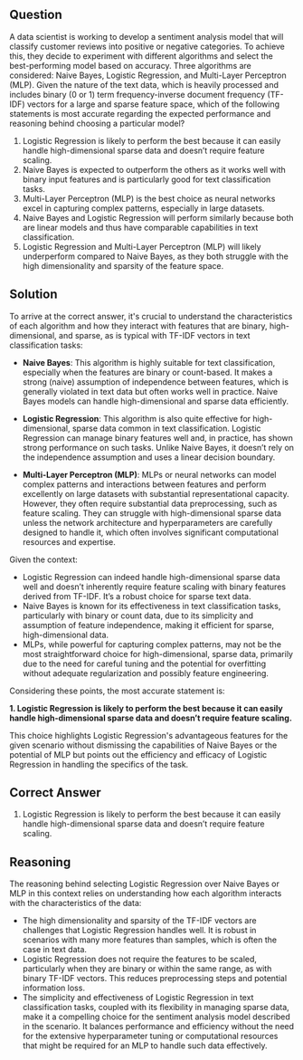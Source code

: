 ## Question
A data scientist is working to develop a sentiment analysis model that will classify customer reviews into positive or negative categories. To achieve this, they decide to experiment with different algorithms and select the best-performing model based on accuracy. Three algorithms are considered: Naive Bayes, Logistic Regression, and Multi-Layer Perceptron (MLP). Given the nature of the text data, which is heavily processed and includes binary (0 or 1) term frequency-inverse document frequency (TF-IDF) vectors for a large and sparse feature space, which of the following statements is most accurate regarding the expected performance and reasoning behind choosing a particular model?

1. Logistic Regression is likely to perform the best because it can easily handle high-dimensional sparse data and doesn’t require feature scaling.
2. Naive Bayes is expected to outperform the others as it works well with binary input features and is particularly good for text classification tasks.
3. Multi-Layer Perceptron (MLP) is the best choice as neural networks excel in capturing complex patterns, especially in large datasets.
4. Naive Bayes and Logistic Regression will perform similarly because both are linear models and thus have comparable capabilities in text classification.
5. Logistic Regression and Multi-Layer Perceptron (MLP) will likely underperform compared to Naive Bayes, as they both struggle with the high dimensionality and sparsity of the feature space.

## Solution

To arrive at the correct answer, it's crucial to understand the characteristics of each algorithm and how they interact with features that are binary, high-dimensional, and sparse, as is typical with TF-IDF vectors in text classification tasks:

- **Naive Bayes**: This algorithm is highly suitable for text classification, especially when the features are binary or count-based. It makes a strong (naive) assumption of independence between features, which is generally violated in text data but often works well in practice. Naive Bayes models can handle high-dimensional and sparse data efficiently.

- **Logistic Regression**: This algorithm is also quite effective for high-dimensional, sparse data common in text classification. Logistic Regression can manage binary features well and, in practice, has shown strong performance on such tasks. Unlike Naive Bayes, it doesn’t rely on the independence assumption and uses a linear decision boundary. 

- **Multi-Layer Perceptron (MLP)**: MLPs or neural networks can model complex patterns and interactions between features and perform excellently on large datasets with substantial representational capacity. However, they often require substantial data preprocessing, such as feature scaling. They can struggle with high-dimensional sparse data unless the network architecture and hyperparameters are carefully designed to handle it, which often involves significant computational resources and expertise.

Given the context:

- Logistic Regression can indeed handle high-dimensional sparse data well and doesn’t inherently require feature scaling with binary features derived from TF-IDF. It’s a robust choice for sparse text data.
- Naive Bayes is known for its effectiveness in text classification tasks, particularly with binary or count data, due to its simplicity and assumption of feature independence, making it efficient for sparse, high-dimensional data.
- MLPs, while powerful for capturing complex patterns, may not be the most straightforward choice for high-dimensional, sparse data, primarily due to the need for careful tuning and the potential for overfitting without adequate regularization and possibly feature engineering.

Considering these points, the most accurate statement is:

**1. Logistic Regression is likely to perform the best because it can easily handle high-dimensional sparse data and doesn’t require feature scaling.**

This choice highlights Logistic Regression's advantageous features for the given scenario without dismissing the capabilities of Naive Bayes or the potential of MLP but points out the efficiency and efficacy of Logistic Regression in handling the specifics of the task.

## Correct Answer

1. Logistic Regression is likely to perform the best because it can easily handle high-dimensional sparse data and doesn’t require feature scaling.

## Reasoning

The reasoning behind selecting Logistic Regression over Naive Bayes or MLP in this context relies on understanding how each algorithm interacts with the characteristics of the data:

- The high dimensionality and sparsity of the TF-IDF vectors are challenges that Logistic Regression handles well. It is robust in scenarios with many more features than samples, which is often the case in text data.
- Logistic Regression does not require the features to be scaled, particularly when they are binary or within the same range, as with binary TF-IDF vectors. This reduces preprocessing steps and potential information loss.
- The simplicity and effectiveness of Logistic Regression in text classification tasks, coupled with its flexibility in managing sparse data, make it a compelling choice for the sentiment analysis model described in the scenario. It balances performance and efficiency without the need for the extensive hyperparameter tuning or computational resources that might be required for an MLP to handle such data effectively.